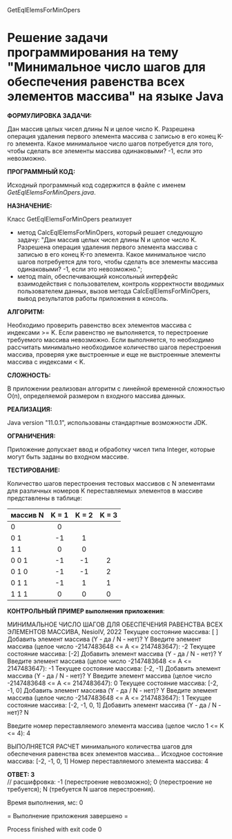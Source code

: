 GetEqlElemsForMinOpers

# Решение задачи программирования на тему "Минимальное число шагов для обеспечения равенства всех элементов массива" на языке Java

**ФОРМУЛИРОВКА ЗАДАЧИ:**

Дан массив целых чисел длины N и целое число K. Разрешена операция удаления первого элемента массива с записью в его конец K-го элемента. Какое минимальное число шагов потребуется для того, чтобы сделать все элементы массива одинаковыми? -1, если это невозможно.

**ПРОГРАММНЫЙ КОД:**

Исходный программный код содержится в файле с именем *GetEqlElemsForMinOpers.java*.

**НАЗНАЧЕНИЕ:**

Класс GetEqlElemsForMinOpers реализует  
- метод CalcEqlElemsForMinOpers, который решает следующую задачу: "Дан массив целых чисел длины N и целое число K.  Разрешена операция удаления первого элемента массива с записью в его конец K-го элемента. Какое минимальное число шагов потребуется для того, чтобы сделать все элементы массива одинаковыми? -1, если это невозможно.";
- метод main, обеспечивающий консольный интерфейс    взаимодействия с пользователем, контроль корректности вводимых пользователем данных, вызов метода CalcEqlElemsForMinOpers, вывод результатов работы приложения в консоль.

**АЛГОРИТМ:**

Необходимо проверить равенство всех элементов массива с индексами >= K. Если равенство не выполняется, то  перестроение требуемого массива невозможно. Если выполняется, то необходимо рассчитать минимально необходимое количество шагов перестроения массива, проверяя уже выстроенные и еще не выстроенные элементы массива с индексами < K.

**СЛОЖНОСТЬ:**

В приложении реализован алгоритм с линейной временной сложностью O(n), определяемой размером n входного массива данных.

**РЕАЛИЗАЦИЯ:**

Java version "11.0.1", использованы стандартные возможности JDK.

**ОГРАНИЧЕНИЯ:**

Приложение допускает ввод и обработку чисел типа Integer, которые могут быть заданы во входном массиве.

**ТЕСТИРОВАНИЕ:**

Количество шагов перестроения тестовых массивов с N элементами для различных номеров K переставляемых элементов в массиве представлены  в таблице:

массив N|   K = 1 |  K = 2  |   K = 3
--------|:-------:|:-------:|:---------:
0       |    0    |         |
0 1     |   -1    |    1    | 
1 1     |    0    |    0    |
0 0 1   |   -1    |   -1    |    2
0 1 0   |   -1    |   -1    |    2
0 1 1   |   -1    |    1    |    1
1 1 1   |    0    |    0    |    0

**КОНТРОЛЬНЫЙ ПРИМЕР выполнения приложения**:

МИНИМАЛЬНОЕ ЧИСЛО ШАГОВ ДЛЯ ОБЕСПЕЧЕНИЯ РАВЕНСТВА ВСЕХ ЭЛЕМЕНТОВ МАССИВА, NesioIV, 2022
Текущее состояние массива: [ ]
Добавить элемент массива (Y - да / N - нет)? Y
Введите элемент массива (целое число -2147483648 <= A <= 2147483647):  -2
Текущее состояние массива: [-2]
Добавить элемент массива (Y - да / N - нет)? Y
Введите элемент массива (целое число -2147483648 <= A <= 2147483647):  -1
 Текущее состояние массива: [-2, -1]
 Добавить элемент массива (Y - да / N - нет)? Y
 Введите элемент массива (целое число -2147483648 <= A <= 2147483647):  0
 Текущее состояние массива: [-2, -1, 0]
 Добавить элемент массива (Y - да / N - нет)?  Y
 Введите элемент массива (целое число -2147483648 <= A <= 2147483647):  1
 Текущее состояние массива: [-2, -1, 0, 1]
 Добавить элемент массива (Y - да / N - нет)?  N

 Введите номер переставляемого элемента массива (целое число 1 <= K <= 4):  4

 ВЫПОЛНЯЕТСЯ РАСЧЕТ минимального количества шагов для обеспечения равенства всех элементов массива...
 Исходное состояние массива: [-2, -1, 0, 1]
 Номер переставляемого элемента массива: 4

 **ОТВЕТ: 3**     
 // расшифровка: -1 (перестроение невозможно); 0 (перестроение не требуется); N (требуется N шагов перестроения).

Время выполнения, мс: 0

= Выполнение приложения завершено =

Process finished with exit code 0
